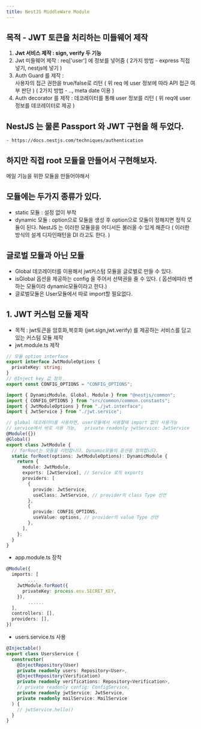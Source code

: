 ```yaml
---
title: NestJS MiddleWare Module
---
```


## 목적 - JWT 토큰을 처리하는 미들웨어 제작

1. **Jwt 서비스 제작 : sign, verify 두 기능**
2. Jwt 미들웨어 제작 : req['user'] 에 정보를 넣어줌 ( 2가지 방법 - express 직접 넣기, nestjs에 넣기 )
3. Auth Guard 를 제작 :  
   사용자의 접근 권한을 true/false로 리턴 ( 위 req 에 user 정보에 따라 API 접근 여부 판단 ) ( 2가지 방법 - .., meta date 이용 )
4. Auth decorator 를 제작 : 데코레이터를 통해 user 정보를 리턴 ( 위 req에 user 정보를 데코레이터로 제공 )

## NestJS 는 물론 Passport 와 JWT 구현을 해 두었다.

    - https://docs.nestjs.com/techniques/authentication

## 하지만 직접 root 모듈을 만들어서 구현해보자.

메일 기능을 위한 모듈을 만들어야해서

## 모듈에는 두가지 종류가 있다.

- static 모듈 : 설정 없이 부착
- dynamic 모듈 : option으로 모듈을 생성 후 option으로 모듈이 정해지면 정적 모듈이 된다.
  NestJS 는 이러한 모듈을을 어디서든 불러올 수 있게 해준다 ( 이러한 방식의 설계 디자인패턴을 DI 라고도 한다. )

## 글로벌 모듈과 아닌 모듈

- Global 데코레이터를 이용해서 jwt커스텀 모듈을 글로벌로 만들 수 있다.
- isGlobal 옵션을 제공하는 config 을 주어서 선택권을 줄 수 있다. ( 옵션에따라 변하는 모듈이라 dynamic모듈이라고 한다.)
- 글로벌모듈은 User모듈에서 따로 import할 필요없다.

## 1. JWT 커스텀 모듈 제작

- 목적 : jwt토큰을 암호화,복호화 (jwt.sign,jwt.verify) 를 제공하는 서비스를 담고있는 커스텀 모듈 제작
- jwt.module.ts 제작

```ts
// 모듈 option interface
export interface JwtModuleOptions {
  privateKey: string;
}
// @Inject key 값 정의
export const CONFIG_OPTIONS = "CONFIG_OPTIONS";

import { DynamicModule, Global, Module } from "@nestjs/common";
import { CONFIG_OPTIONS } from "src/common/common.constants";
import { JwtModuleOptions } from "./jwt.interface";
import { JwtService } from "./jwt.service";

// global 데코레이터를 사용하면, user모듈에서 사용할때 import 없이 사용가능
// service에서 바로 사용 가능,   private readonly jwtService: JwtService
@Module({})
@Global()
export class JwtModule {
  // forRoot는 모듈을 리턴합니다. Dynamic모듈의 옵션을 정의합니다.
  static forRoot(options: JwtModuleOptions): DynamicModule {
    return {
      module: JwtModule,
      exports: [JwtService], // Service 로직 exports
      providers: [
        {
          provide: JwtService,
          useClass: JwtService, // provider의 class Type 선언
        },
        {
          provide: CONFIG_OPTIONS,
          useValue: options, // provider의 value Type 선언
        },
      ],
    };
  }
}
```

- app.module.ts 장착

```ts
@Module({
  imports: [
        ...
    JwtModule.forRoot({
      privateKey: process.env.SECRET_KEY,
    }),
        ......
  ],
  controllers: [],
  providers: [],
})
```

- users.service.ts 사용

```ts
@Injectable()
export class UsersService {
  constructor(
    @InjectRepository(User)
    private readonly users: Repository<User>,
    @InjectRepository(Verification)
    private readonly verifications: Repository<Verification>,
    // private readonly config: ConfigService,
    private readonly jwtService: JwtService,
    private readonly mailService: MailService
  ) {
    // jwtService.hello()
  }
}
```
